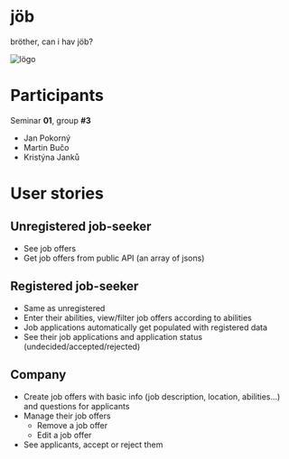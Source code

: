# jöb

bröther, can i hav jöb?

![lögo](https://media.discordapp.net/attachments/763083691924652122/765604353906049114/moth.png?width=230&height=200)

<!--Deployed app: https://jobserverpv179.azurewebsites.net/-->

# Participants

Seminar **01**, group **#3**

- Jan Pokorný
- Martin Bučo
- Kristýna Janků

# User stories

## Unregistered job-seeker

- See job offers
- Get job offers from public API (an array of jsons)

## Registered job-seeker

- Same as unregistered
- Enter their abilities, view/filter job offers according to abilities
- Job applications automatically get populated with registered data
- See their job applications and application status (undecided/accepted/rejected)

## Company

- Create job offers with basic info (job description, location, abilities...) and questions for applicants
- Manage their job offers
    - Remove a job offer
    - Edit a job offer
- See applicants, accept or reject them

